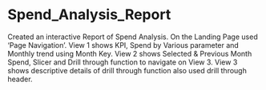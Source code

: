# Spend_Analysis_Report
Created an interactive Report of Spend Analysis. On the Landing Page used ‘Page Navigation’.
View 1 shows KPI, Spend by Various parameter and Monthly trend using Month Key. 
View 2 shows Selected & Previous Month Spend, Slicer and Drill through function to navigate on View 3. 
View 3 shows descriptive details of drill through function also used drill through header.
